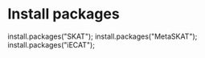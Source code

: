 # Install packages

install.packages("SKAT");
install.packages("MetaSKAT");
install.packages("iECAT");

